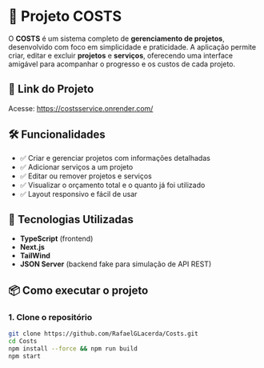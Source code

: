 # 💼 Projeto COSTS

O **COSTS** é um sistema completo de **gerenciamento de projetos**, desenvolvido com foco em simplicidade e praticidade. A aplicação permite criar, editar e excluir **projetos** e **serviços**, oferecendo uma interface amigável para acompanhar o progresso e os custos de cada projeto.

## 🔗 Link do Projeto

Acesse: https://costsservice.onrender.com/

## 🛠️ Funcionalidades

- ✅ Criar e gerenciar projetos com informações detalhadas
- ✅ Adicionar serviços a um projeto
- ✅ Editar ou remover projetos e serviços
- ✅ Visualizar o orçamento total e o quanto já foi utilizado
- ✅ Layout responsivo e fácil de usar

## 🧰 Tecnologias Utilizadas

- **TypeScript** (frontend)
- **Next.js**
- **TailWind**
- **JSON Server** (backend fake para simulação de API REST)

## 📦 Como executar o projeto

### 1. Clone o repositório

```bash
git clone https://github.com/RafaelGLacerda/Costs.git
cd Costs
npm install --force && npm run build
npm start
